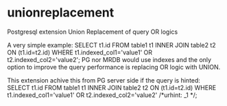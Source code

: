 # unionreplacement
Postgresql extension Union Replacement of query OR logics

A very simple example:  SELECT t1.id FROM table1 t1 INNER JOIN table2 t2 ON (t1.id=t2.id) WHERE t1.indexed_col1='value1' OR t2.indexed_col2='value2';
PG nor MRDB would use indexes and the only option to improve the query performance is replacing OR logic with UNION.

This extension achive this from PG server side if the query is hinted:
SELECT t1.id FROM table1 t1 INNER JOIN table2 t2 ON (t1.id=t2.id) WHERE t1.indexed_col1='value1' OR t2.indexed_col2='value2' /*urhint: _1 */;
